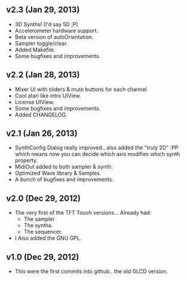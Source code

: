## v2.3 (Jan 29, 2013)
  
  - 3D Synths! (I'd say 5D ;P)
  - Accelerometer hardware support.
  - Beta version of autoOrientation.
  - Sampler toggle/clear.
  - Added Makefile.
  - Some bugfixes and improvements.

## v2.2 (Jan 28, 2013)

  - Mixer UI with sliders & mute buttons for each channel.
  - Cool atari like intro UIView.
  - License UIView.
  - Some bugfixes and improvements.
  - Added CHANGELOG.

## v2.1 (Jan 26, 2013)

  - SynthConfig Dialog really improved.. also added the "truly 2D" :PP which means now you can decide which axis modifies which synth property.
  - MidiOut added to both sampler & synth.
  - Optimized Wave library & Samples.
  - A bunch of bugfixes and improvements.

## v2.0 (Dec 29, 2012)

  - The very first of the TFT Touch versions... Already had:
    - The sampler
    - The synths.
    - The sequencer.
  - I Also added the GNU GPL.

## v1.0 (Dec 29, 2012)

  - This were the first commits into github.. the old GLCD version.
